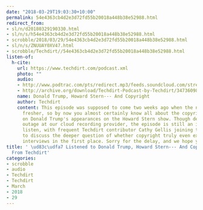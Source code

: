 ```yaml
---
date: "2018-03-29T19:03:30+10:00"
permalink: 54e4363cb4d2e3d72fd55b20018a448b38e52988.html
redirect_from:
- sl/n/d20180329190330.html
- sl/n/s/h54e4363cb4d2e3d72fd55b20018a448b38e52988.html
- scrobble/2018/03/29/54e4363cb4d2e3d72fd55b20018a448b38e52988.html
- sl/n/s/ZNUUAY0XV47.html
- scrobble/Techdirt//54e4363cb4d2e3d72fd55b20018a448b38e52988.html
listen-of:
  h-cite:
    url: https://www.techdirt.com/podcast.xml
    photo: ""
    audio:
    - http://www.podtrac.com/pts/redirect.mp3/feeds.soundcloud.com/stream/347360983-techdirt-donald-trump-howard-stern-and-copyright.mp3
    - http://archive.org/download/Techdirt-Podcast-by-Techdirt/347360983-techdirt-donald-trump-howard-stern-and-copyright.mp3
    name: Donald Trump, Howard Stern--- And Copyright
    author: Techdirt
    content: This episode was supposed to come two weeks ago when the news was a little
      fresher, so by now you almost certainly know all about the copyright claims
      on Donald Trump's appearances on the Howard Stern show. Though delayed by an
      outage at our cloud recording provider, the episode is still an interesting
      listen, with frequent Techdirt contributor Cathy Gellis joining the podcast
      to discuss the deeper question of whether copyright truly even exists on the
      interviews in the first place. Sorry for the delay, and we hope you enjoy it!
title: ' \ud83c\udfa7 Listened to Donald Trump, Howard Stern--- And Copyright by Techdirt
  From Techdirt'
categories:
- scrobble
- audio
- Techdirt
- Techdirt
- March
- 2018
- 29
---
```

